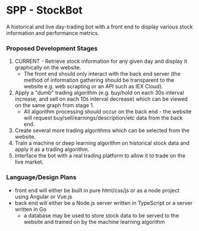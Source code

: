 # SPP - StockBot

A historical and live day-trading bot with a front end to display various stock information and performance metrics.

### Proposed Development Stages
1. CURRENT - Retrieve stock information for any given day and display it graphically on the website.
    - The front end should only interact with the back end server (the method of information gathering should be transparent to the website e.g. web scrapting or an API such as IEX Cloud).
2. Apply a "dumb" trading algorithm (e.g. buy/hold on each 30s interval increase, and sell on each 10s interval decrease) which can be viewed on the same graph from stage 1.
    - All algorithm processing should occur on the back end - the website will request buy/sell/earnings/description/etc data from the back end.
3. Create several more trading algorithms which can be selected from the website.
4. Train a machine or deep learning algorithm on historical stock data and apply it as a trading algorithm.
5. Interface the bot with a real trading platform to allow it to trade on the live market.

### Language/Design Plans
- front end will either be built in pure html/css/js or as a node project using Angular or Vue.js
- back end will either be a Node.js server written in TypeScript or a server written in Go
    - a database may be used to store stock data to be served to the website and trained on by the machine learning algorithm